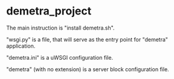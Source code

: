# demetra_project

The main instruction is "install demetra.sh".

"wsgi.py" is a file, that will serve as the entry point for "demetra" application.

"demetra.ini" is a uWSGI configuration file.

"demetra" (with no extension) is a server block configuration file.
